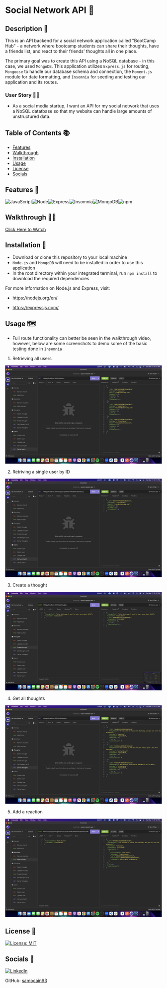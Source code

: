 # Social Network API 📱

## Description 📝

This is an API backend for a social network application called "BootCamp Hub" - a network where bootcamp students can share their thoughts, have a friends list, and react to their friends' thoughts all in one place.

The primary goal was to create this API using a NoSQL database - in this case, we used `MongoDB`. This application utilizes `Express.js` for routing, `Mongoose` to handle our database schema and connection, the `Moment.js` module for date formatting, and `Insomnia` for seeding and testing our application and its routes.

### User Story 👨‍💻

- As a social media startup, I want an API for my social network that uses a NoSQL datatbase so that my website can handle large amounts of unstructured data.

## Table of Contents 📚

- [Features](#features)
- [Walkthrough](#walkthrough)
- [Installation](#installation)
- [Usage](#usage)
- [License](#license)
- [Socials](#socials)

## Features 🔨

![JavaScript](https://img.shields.io/badge/JavaScript-323330?style=for-the-badge&logo=javascript&logoColor=F7DF1E)![Node](https://img.shields.io/badge/Node.js-339933?style=for-the-badge&logo=nodedotjs&logoColor=white)![Express](https://img.shields.io/badge/Express.js-000000?style=for-the-badge&logo=express&logoColor=white)![Insomnia](https://img.shields.io/badge/Insomnia-5849be?style=for-the-badge&logo=Insomnia&logoColor=white)![MongoDB](https://img.shields.io/badge/MongoDB-4EA94B?style=for-the-badge&logo=mongodb&logoColor=white)![npm](https://img.shields.io/badge/npm-CB3837?style=for-the-badge&logo=npm&logoColor=white)

## Walkthrough 🚶‍♂️

[Click Here to Watch](https://drive.google.com/file/d/12idyc4eQC9DLD874zm6dRKgcP5vx-FLq/view)

## Installation 🔌

- Download or clone this repository to your local machine
- `Node.js` and `MongoDB` will need to be installed in order to use this application
- In the root directory within your integrated terminal, run `npm install` to download the required dependencies

For more information on Node.js and Express, visit:

- https://nodejs.org/en/

- https://expressjs.com/

## Usage 🗺

- Full route functionality can better be seen in the walkthrough video, however, below are some screenshots to demo some of the basic testing done in `Insomnia`

1. Retrieving all users

![getting all users img](./assets/images/get-users.png)

2. Retriving a single user by ID

![get single user](./assets/images/get-single-user.png)

3. Create a thought

![create thought](./assets/images/create-thought.png)

4. Get all thoughts

![get all thoughts](./assets/images/get-thoughts.png)

5. Add a reaction

![add a reaction](./assets/images/add-reaction.png)

## License 📄

[![License: MIT](https://img.shields.io/badge/License-MIT-yellow.svg)](https://github.com/siennameow/social-network-API/blob/main/LICENSE)

## Socials 💬

[![LinkedIn](https://img.shields.io/badge/LinkedIn-samocain-blue)](https://www.linkedin.com/in/samocain/)

GitHub: [samocain93](https://github.com/samocain93)
